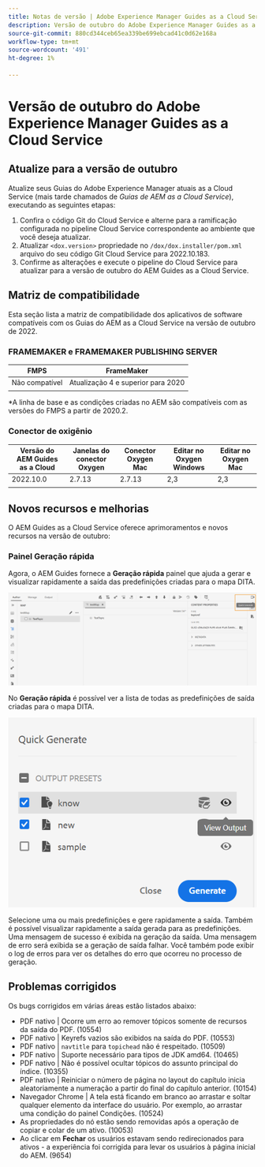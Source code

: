 ```yaml
---
title: Notas de versão | Adobe Experience Manager Guides as a Cloud Service, versão de outubro de 2022
description: Versão de outubro do Adobe Experience Manager Guides as a Cloud Service
source-git-commit: 880cd344ceb65ea339be699ebcad41c0d62e168a
workflow-type: tm+mt
source-wordcount: '491'
ht-degree: 1%

---
```


# Versão de outubro do Adobe Experience Manager Guides as a Cloud Service

## Atualize para a versão de outubro

Atualize seus Guias do Adobe Experience Manager atuais as a Cloud Service (mais tarde chamados de *Guias de AEM as a Cloud Service*), executando as seguintes etapas:
1. Confira o código Git do Cloud Service e alterne para a ramificação configurada no pipeline Cloud Service correspondente ao ambiente que você deseja atualizar.
1. Atualizar `<dox.version>` propriedade no `/dox/dox.installer/pom.xml` arquivo do seu código Git Cloud Service para 2022.10.183.
1. Confirme as alterações e execute o pipeline do Cloud Service para atualizar para a versão de outubro do AEM Guides as a Cloud Service.

## Matriz de compatibilidade

Esta seção lista a matriz de compatibilidade dos aplicativos de software compatíveis com os Guias do AEM as a Cloud Service na versão de outubro de 2022.

### FRAMEMAKER e FRAMEMAKER PUBLISHING SERVER

| FMPS | FrameMaker |
| --- | --- |
| Não compatível | Atualização 4 e superior para 2020 |
| | |

*A linha de base e as condições criadas no AEM são compatíveis com as versões do FMPS a partir de 2020.2.

### Conector de oxigênio

| Versão do AEM Guides as a Cloud | Janelas do conector Oxygen | Conector Oxygen Mac | Editar no Oxygen Windows | Editar no Oxygen Mac |
| --- | --- | --- | --- | --- |
| 2022.10.0 | 2.7.13 | 2.7.13 | 2,3 | 2,3 |
|  |  |  |  |


## Novos recursos e melhorias

O AEM Guides as a Cloud Service oferece aprimoramentos e novos recursos na versão de outubro:


### Painel Geração rápida

Agora, o AEM Guides fornece a **Geração rápida** painel que ajuda a gerar e visualizar rapidamente a saída das predefinições criadas para o mapa DITA.

![Ícone Geração rápida](assets/quick-generate-icon.png)

No **Geração rápida** é possível ver a lista de todas as predefinições de saída criadas para o mapa DITA.

![Painel Geração rápida](assets/quick-generate-panel.png)

Selecione uma ou mais predefinições e gere rapidamente a saída. Também é possível visualizar rapidamente a saída gerada para as predefinições. Uma mensagem de sucesso é exibida na geração da saída. Uma mensagem de erro será exibida se a geração de saída falhar. Você também pode exibir o log de erros para ver os detalhes do erro que ocorreu no processo de geração.


## Problemas corrigidos

Os bugs corrigidos em várias áreas estão listados abaixo:

* PDF nativo | Ocorre um erro ao remover tópicos somente de recursos da saída do PDF. (10554)
* PDF nativo | Keyrefs vazios são exibidos na saída do PDF. (10553)
* PDF nativo | `navtitle` para `topichead` não é respeitado. (10509)
* PDF nativo | Suporte necessário para tipos de JDK amd64. (10465)
* PDF nativo | Não é possível ocultar tópicos do assunto principal do índice. (10355)
* PDF nativo | Reiniciar o número de página no layout do capítulo inicia aleatoriamente a numeração a partir do final do capítulo anterior. (10154)
* Navegador Chrome | A tela está ficando em branco ao arrastar e soltar qualquer elemento da interface do usuário. Por exemplo, ao arrastar uma condição do painel Condições. (10524)
* As propriedades do nó estão sendo removidas após a operação de copiar e colar de um ativo. (10053)
* Ao clicar em  **Fechar** os usuários estavam sendo redirecionados para ativos - a experiência foi corrigida para levar os usuários à página inicial do AEM. (9654)
